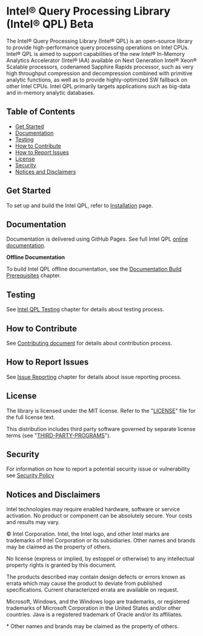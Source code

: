 <!--
Copyright (C) 2022 Intel Corporation
SPDX-License-Identifier: MIT
-->

Intel® Query Processing Library (Intel® QPL) Beta
=================================================

The Intel® Query Processing Library (Intel® QPL) is an open-source library to provide
high-performance query processing operations on Intel CPUs. Intel® QPL is aimed to support
capabilities of the new Intel® In-Memory Analytics Accelerator (Intel® IAA) available on Next
Generation Intel® Xeon® Scalable processors, codenamed Sapphire Rapids processor, such as very high
throughput compression and decompression combined with primitive analytic functions, as well as to
provide highly-optimized SW fallback on other Intel CPUs. Intel QPL primarily targets applications
such as big-data and in-memory analytic databases.

## Table of Contents

- [Get Started](#get-started)
- [Documentation](#documentation)
- [Testing](#testing)
- [How to Contribute](#how-to-contribute)
- [How to Report Issues](#how-to-report-issues)
- [License](#license)
- [Security](#security)
- [Notices and Disclaimers](#notices-and-disclaimers)

## Get Started

To set up and build the Intel QPL,
refer to [Installation](https://intel.github.io/qpl/documentation/get_started_docs/installation.html) page.

## Documentation

Documentation is delivered using GitHub Pages. See full Intel QPL [online documentation](https://intel.github.io/qpl/index.html).


**Offline Documentation**

To build Intel QPL offline documentation, see the [Documentation Build Prerequisites](https://intel.github.io/qpl/documentation/get_started_docs/installation.html#building-the-documentation) chapter.

## Testing

See [Intel QPL Testing](https://intel.github.io/qpl/documentation/get_started_docs/testing.html) chapter for details about testing process.

## How to Contribute

See [Contributing document](CONTRIBUTING.md) for details about contribution process.

## How to Report Issues

See [Issue Reporting](https://intel.github.io/qpl/documentation/contributing_docs/issue_reporting.html) chapter for details about issue reporting process.

## License

The library is licensed under the MIT license. Refer to the
"[LICENSE](LICENSE)" file for the full license text.

This distribution includes third party software governed by separate license
terms (see "[THIRD-PARTY-PROGRAMS](third-party-programs.txt)").

## Security

For information on how to report a potential security issue or vulnerability see [Security Policy](SECURITY.md)

## Notices and Disclaimers

Intel technologies may require enabled hardware, software or service activation.
No product or component can be absolutely secure.
Your costs and results may vary.

© Intel Corporation. Intel, the Intel logo, and other Intel marks are trademarks of
Intel Corporation or its subsidiaries.
Other names and brands may be claimed as the property of others.

No license (express or implied, by estoppel or otherwise) to any intellectual
property rights is granted by this document.

The products described may contain design defects or errors known as errata
which may cause the product to deviate from published specifications.
Current characterized errata are available on request.

Microsoft, Windows, and the Windows logo are trademarks, or registered trademarks
of Microsoft Corporation in the United States and/or other countries.
Java is a registered trademark of Oracle and/or its affiliates.

\* Other names and brands may be claimed as the property of others.

